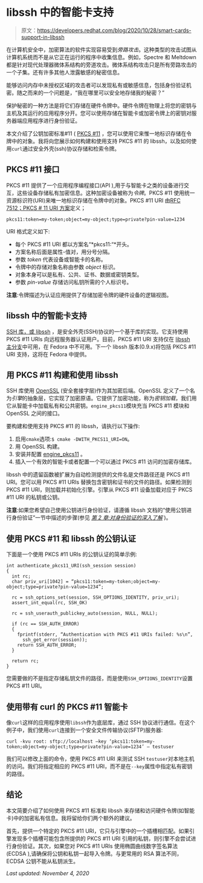 # libssh 中的智能卡支持

> 原文：<https://developers.redhat.com/blog/2020/10/28/smart-cards-support-in-libssh>

在计算机安全中，加密算法的软件实现容易受到*旁路攻击*。这种类型的攻击试图从计算机系统而不是从它正在运行的程序中收集信息。例如，Spectre 和 Meltdown 都是针对现代处理器微体系结构的旁道攻击。微体系结构攻击只是所有旁路攻击的一个子集。还有许多其他人泄露敏感的秘密信息。

能够访问内存中未授权区域的攻击者可以发现私有或敏感信息，包括身份验证机密。随之而来的一个问题是，“我在哪里可以安全地存储我的秘密？”

保护秘密的一种方法是将它们存储在硬件令牌中。硬件令牌在物理上将您的密钥与主机及其运行的应用程序分开。您可以使用存储在智能卡或加密令牌上的密钥对服务器端应用程序进行身份验证。

本文介绍了公钥加密标准#11 ( [PKCS #11](http://docs.oasis-open.org/pkcs11/pkcs11-base/v2.40/os/pkcs11-base-v2.40-os.html) ，您可以使用它来惟一地标识存储在令牌中的对象。我将向您展示如何构建和使用支持 PKCS #11 的 libssh，以及如何使用`curl`通过安全外壳(ssh)协议存储和检索令牌。

## PKCS #11 接口

PKCS #11 提供了一个应用程序编程接口(API ),用于与智能卡之类的设备进行交互，这些设备存储私有加密信息。这种加密设备被称为*令牌*。PKCS #11 使用统一资源标识符(URI)来唯一地标识存储在令牌中的对象。PKCS #11 URI 由[RFC 7512；PKCS # 11 URI 方案](https://tools.ietf.org/html/rfc7512)定义；

```
pkcs11:token=my-token;object=my-object;type=private?pin-value=1234

```

URI 格式定义如下:

*   每个 PKCS #11 URI 都以方案名“*pkcs11:“*开头。
*   方案名称后面是属性-值对，用分号分隔。
*   参数 *token* 代表设备或智能卡的名称。
*   令牌中的存储对象名称由参数 *object* 标识。
*   对象本身可以是私有、公共、证书、数据或密钥类型。
*   参数 *pin-value* 存储访问私钥所需的个人标识号。

**注意**:令牌描述为认证应用提供了存储加密令牌的硬件设备的逻辑视图。

## libssh 中的智能卡支持

[SSH 库，或 libssh](https://api.libssh.org/stable/libssh_tutorial.html) ，是安全外壳(SSH)协议的一个基于库的实现。它支持使用 PKCS #11 URIs 向远程服务器认证用户。目前，PKCS #11 URI 支持仅在 [libssh 主分支](https://gitlab.com/libssh/libssh-mirror)中可用，在 Fedora 中不可用。下一个 libssh 版本(0.9.x)将包括 PKCS #11 URI 支持，这将在 Fedora 中提供。

## 用 PKCS #11 构建和使用 libssh

SSH 库使用 [OpenSSL](https://www.openssl.org) (安全套接字层)作为其加密后端。OpenSSL 定义了一个名为*引擎*的抽象层，它实现了加密原语。它提供了加密功能，称为*密钥加载*，我们用它从智能卡中加载私有和公共密钥。`engine_pkcs11`模块充当 PKCS #11 模块和 OpenSSL 之间的接口。

要构建和使用支持 PKCS #11 的 libssh，请执行以下操作:

1.  启用`cmake`选项:`$ cmake -DWITH_PKCS11_URI=ON`。
2.  用 OpenSSL 构建。
3.  安装并配置 [engine_pkcs11](https://github.com/OpenSC/libp11) 。
4.  插入一个有效的智能卡或者配置一个可以通过 PKCS #11 访问的加密存储库。

libssh 中的遗留函数被扩展为自动检测提供的文件名是文件路径还是 PKCS #11 URI。您可以用 PKCS #11 URIs 替换包含密钥和证书的文件的路径。如果检测到 PKCS #11 URI，则加载并初始化引擎。引擎从 PKCS #11 设备加载对应于 PKCS #11 URI 的私钥或公钥。

**注意**:如果您希望自己使用公钥进行身份验证，请遵循 libssh 文档的“使用公钥进行身份验证”一节中描述的步骤(参见 *[第 2 章:对身份验证的深入了解](https://api.libssh.org/stable/libssh_tutor_authentication.html)* )。

## 使用 PKCS #11 和 libssh 的公钥认证

下面是一个使用 PKCS #11 URIs 的公钥认证的简单示例:

```
int authenticate_pkcs11_URI(ssh_session session)
{
  int rc;
  char priv_uri[1042] = “pkcs11:token=my-token;object=my-object;type=private?pin-value=1234”;

  rc = ssh_options_set(session, SSH_OPTIONS_IDENTITY, priv_uri);
  assert_int_equal(rc, SSH_OK)

  rc = ssh_userauth_publickey_auto(session, NULL, NULL);

  if (rc == SSH_AUTH_ERROR)
  {
    fprintf(stderr, “Authentication with PKCS #11 URIs failed: %s\n”,
      ssh_get_error(session));
    return SSH_AUTH_ERROR;
  }

  return rc;
}

```

您需要做的不是指定存储私钥文件的路径，而是使用`SSH_OPTIONS_IDENTITY`设置 PKCS #11 URI。

## 使用带有 curl 的 PKCS #11 智能卡

像`curl`这样的应用程序使用`libssh`作为底层库，通过 SSH 协议进行通信。在这个例子中，我们使用`curl`连接到一个安全文件传输协议(SFTP)服务器:

```
curl -kvu root: sftp://localhost –key ‘pkcs11:token=my-token;object=my-object;type=private?pin-value=1234’ — testuser

```

我们可以修改上面的命令，使用 PKCS #11 URI 来测试 SSH `testuser`对本地主机的访问。我们将指定相应的 PKCS #11 URI，而不是在`--key`属性中指定私有密钥的路径。

## 结论

本文简要介绍了如何使用 PKCS #11 标准和 libssh 来存储和访问硬件令牌(如智能卡)中的加密私有信息。我将留给你们两个额外的建议。

首先，提供一个特定的 PKCS #11 URI，它只与引擎中的一个插槽相匹配。如果引擎发现多个插槽可能包含所提供的 PKCS #11 URI 引用的私钥，则引擎不会尝试进行身份验证。其次，如果您对 PKCS #11 URIs 使用椭圆曲线数字签名算法(ECDSA ),请确保将公钥和私钥一起导入令牌。与更常用的 RSA 算法不同，ECDSA 公钥不能从私钥派生。

*Last updated: November 4, 2020*